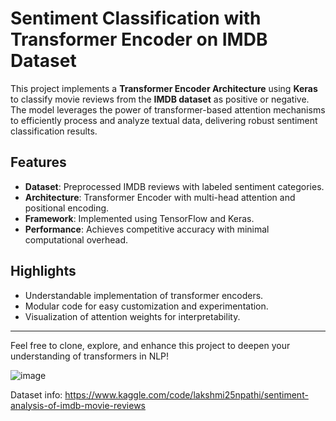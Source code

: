 # Sentiment Classification with Transformer Encoder on IMDB Dataset

This project implements a **Transformer Encoder Architecture** using **Keras** to classify movie reviews from the **IMDB dataset** as positive or negative. The model leverages the power of transformer-based attention mechanisms to efficiently process and analyze textual data, delivering robust sentiment classification results.

## Features
- **Dataset**: Preprocessed IMDB reviews with labeled sentiment categories.
- **Architecture**: Transformer Encoder with multi-head attention and positional encoding.
- **Framework**: Implemented using TensorFlow and Keras.
- **Performance**: Achieves competitive accuracy with minimal computational overhead.

## Highlights
- Understandable implementation of transformer encoders.
- Modular code for easy customization and experimentation.
- Visualization of attention weights for interpretability.

---

Feel free to clone, explore, and enhance this project to deepen your understanding of transformers in NLP!

![image](https://github.com/user-attachments/assets/996d4136-33e0-4f77-9fed-9b77d5491980)

Dataset info: https://www.kaggle.com/code/lakshmi25npathi/sentiment-analysis-of-imdb-movie-reviews

